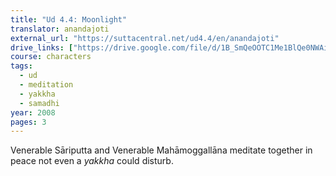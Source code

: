 ```yaml
---
title: "Ud 4.4: Moonlight"
translator: anandajoti
external_url: "https://suttacentral.net/ud4.4/en/anandajoti"
drive_links: ["https://drive.google.com/file/d/1B_SmQeOOTC1Me1BlQe0NWAi5fsw6dZiQ"]
course: characters
tags:
  - ud
  - meditation
  - yakkha
  - samadhi
year: 2008
pages: 3
---
```


Venerable Sāriputta and Venerable Mahāmoggallāna meditate together in peace not even a _yakkha_ could disturb.
